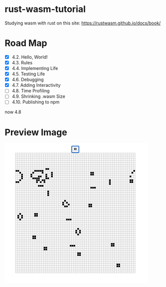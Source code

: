 # rust-wasm-tutorial


Studying wasm with rust on this site:
https://rustwasm.github.io/docs/book/



# Road Map
- [x] 4.2. Hello, World!
- [x] 4.3. Rules
- [x] 4.4. Implementing Life
- [x] 4.5. Testing Life
- [x] 4.6. Debugging
- [x] 4.7. Adding Interactivity
- [ ] 4.8. Time Profiling
- [ ] 4.9. Shrinking .wasm Size
- [ ] 4.10. Publishing to npm

now 4.8


# Preview Image
![preview of life](src/preview_of_life.png)

